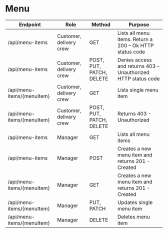 # Menu
| Endpoint                   | Role                    | Method                   | Purpose                                                       |
|----------------------------|-------------------------|--------------------------|---------------------------------------------------------------|
| /api/menu-items            | Customer, delivery crew | GET                      | Lists all menu items. Return a 200 – Ok HTTP status code      |
| /api/menu-items            | Customer, delivery crew | POST, PUT, PATCH, DELETE | Denies access and returns 403 – Unauthorized HTTP status code |
| /api/menu-items/{menuItem} | Customer, delivery crew | GET                      | Lists single menu item                                        |
| /api/menu-items/{menuItem} | Customer, delivery crew | POST, PUT, PATCH, DELETE | Returns 403 - Unauthorized                                    |
| /api/menu-items            | Manager                 | GET                      | Lists all menu items                                          |
| /api/menu-items            | Manager                 | POST                     | Creates a new menu item and returns 201 - Created             |
| /api/menu-items/{menuItem} | Manager                 | GET                      | Creates a new menu item and returns 201 - Created             |
| /api/menu-items/{menuItem} | Manager                 | PUT, PATCH               | Updates single menu item                                      |
| /api/menu-items/{menuItem} | Manager                 | DELETE                   | Deletes menu item                                             |